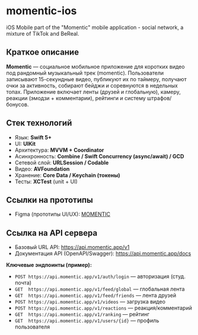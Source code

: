 # momentic-ios
iOS Mobile part of the "Momentic" mobile application - social network, a mixture of TikTok and BeReal.

## Краткое описание
**Momentic** — социальное мобильное приложение для коротких видео под рандомный музыкальный трек (momentic). Пользователи записывают 15-секундные видео, публикуют их по таймеру, получают очки за активность, собирают бейджи и соревнуются в недельных топах. Приложение включает ленты (друзей и глобальную), камеру, реакции (эмодзи + комментарии), рейтинги и систему штрафов/бонусов.

## Стек технологий
- Язык: **Swift 5+**
- UI: **UIKit**
- Архитектура: **MVVM + Coordinator**
- Асинхронность: **Combine / Swift Concurrency (async/await) / GCD**
- Сетевой слой: **URLSession / Codable**
- Видео: **AVFoundation**
- Хранение: **Core Data / Keychain (токены)**
- Тесты: **XCTest** (unit + UI)

## Ссылки на прототипы
- Figma (прототипы UI/UX): [MOMENTIC](https://www.figma.com/design/EOl0MH5xv2DqoqALgzI1ew/Momentic?node-id=0-1&t=w9eHQ8b6ScK1PpHu-1)

## Ссылка на API сервера
- Базовый URL API: https://api.momentic.app/v1  
- Документация API (OpenAPI/Swagger): https://api.momentic.app/docs

**Ключевые эндпоинты (пример):**
- `POST https://api.momentic.app/v1/auth/login` — авторизация (студ. почта)
- `GET  https://api.momentic.app/v1/feed/global` — глобальная лента
- `GET  https://api.momentic.app/v1/feed/friends` — лента друзей
- `POST https://api.momentic.app/v1/videos` — загрузка видео
- `POST https://api.momentic.app/v1/reactions` — реакция/комментарий
- `GET  https://api.momentic.app/v1/ranking` — рейтинг
- `GET  https://api.momentic.app/v1/users/{id}` — профиль пользователя

